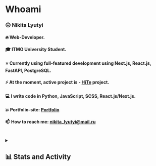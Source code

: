 # Whoami
### 🙃 Nikita Lyutyi
#### 🔥 Web-Developer.
#### 🎓 ITMO University Student.
#### ⭐ Currently using full-featured development using Next.js, React.js, FastAPI, PostgreSQL.
#### ⚡ At the moment, active project is - [HiTe](https://github.com/SmaF1-dev/HiTe) project.
#### 💻 I write code in Python, JavaScript, SCSS, React.js/Next.js.
#### 💥 Portfolio-site: [Portfolio](https://smaf1.vercel.app/)
#### 📫 How to reach me: nikita_lyutyi@mail.ru
  <br>
<details>
  <summary><h2>📊 Stats and Activity</h2></summary>
  <h3>🔥 Streak Stats</h3>
    <p>
        <img alt="SmaF1-dev's streak" src="https://github-readme-streak-stats-eight.vercel.app/?user=SmaF1-dev&theme=monokai-metallian&hide_border=true&short_numbers=true"/>
    </p>

  <h3>💻 GitHub Profile Stats</h3>
    <a href="https://github.com/smaf1-dev">
      <img alt="SmaF1-dev's Github Stats" src="https://denvercoder1-github-readme-stats.vercel.app/api/?username=SmaF1-dev&show_icons=true&include_all_commits=true&count_private=true&theme=react&hide_border=true&bg_color=1F222E&title_color=F85D7F&icon_color=F8D866" height="180px"/>
    </a>
    <a href="https://github.com/smaf1-dev">
      <img alt="SmaF1-dev's Top Languages" src="https://denvercoder1-github-readme-stats.vercel.app/api/top-langs/?username=SmaF1-dev&langs_count=8&layout=compact&theme=react&hide_border=true&bg_color=1F222E&title_color=F85D7F&icon_color=F8D866&hide=Jupyter%20Notebook,Roff" height="180px"/>
    </a>
</details>

